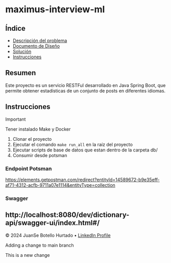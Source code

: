 # maximus-interview-ml

## Índice

- [Descripción del problema](docs/1-contexto-del-problema.md)
- [Documento de Diseño](docs/2-documento-de-diseño.md)
- [Solución](docs/3-desarrollo.md)
- [Instrucciones](#instrucciones)


## Resumen

Este proyecto es un servicio RESTFul desarrollado en Java Spring Boot, que permite obtener estadísticas de un conjunto de posts en diferentes idiomas.

## Instrucciones

> [!IMPORTANT]
> Tener instalado Make y Docker

1. Clonar el proyecto
2. Ejecutar el comando `make run_all` en la raíz del proyecto
3. Ejecutar scripts de base de datos que estan dentro de la carpeta db/
4. Consumir desde potsman


### Endpoint Potsman

https://elements.getpostman.com/redirect?entityId=14589672-b9e35eff-af71-4312-acfb-9711a07e1114&entityType=collection

### Swagger

http://localhost:8080/dev/dictionary-api/swagger-ui/index.html#/
---

&copy; 2024 JuanSe Botello Hurtado &bull; [LinkedIn Profile](https://www.linkedin.com/in/jbotellohu/)


Adding a change to main branch

This is a new change
